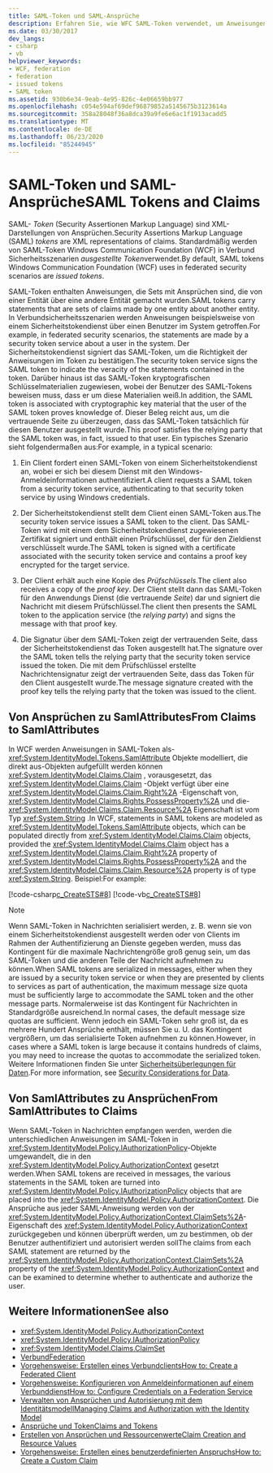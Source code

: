 ```yaml
---
title: SAML-Token und SAML-Ansprüche
description: Erfahren Sie, wie WFC SAML-Token verwendet, um Anweisungen zu verwenden, die Sätze von Ansprüchen von einer Entität über eine andere Entität sind.
ms.date: 03/30/2017
dev_langs:
- csharp
- vb
helpviewer_keywords:
- WCF, federation
- federation
- issued tokens
- SAML token
ms.assetid: 930b6e34-9eab-4e95-826c-4e06659bb977
ms.openlocfilehash: c054e594af69def96879852a5145675b3123614a
ms.sourcegitcommit: 358a28048f36a8dca39a9fe6e6ac1f1913acadd5
ms.translationtype: MT
ms.contentlocale: de-DE
ms.lasthandoff: 06/23/2020
ms.locfileid: "85244945"
---
```

# <a name="saml-tokens-and-claims"></a><span data-ttu-id="5e18e-103">SAML-Token und SAML-Ansprüche</span><span class="sxs-lookup"><span data-stu-id="5e18e-103">SAML Tokens and Claims</span></span>
<span data-ttu-id="5e18e-104">SAML- *Token* (Security Assertionen Markup Language) sind XML-Darstellungen von Ansprüchen.</span><span class="sxs-lookup"><span data-stu-id="5e18e-104">Security Assertions Markup Language (SAML) *tokens* are XML representations of claims.</span></span> <span data-ttu-id="5e18e-105">Standardmäßig werden von SAML-Token Windows Communication Foundation (WCF) in Verbund Sicherheitsszenarien *ausgestellte Token*verwendet.</span><span class="sxs-lookup"><span data-stu-id="5e18e-105">By default, SAML tokens Windows Communication Foundation (WCF) uses in federated security scenarios are *issued tokens*.</span></span>  
  
 <span data-ttu-id="5e18e-106">SAML-Token enthalten Anweisungen, die Sets mit Ansprüchen sind, die von einer Entität über eine andere Entität gemacht wurden.</span><span class="sxs-lookup"><span data-stu-id="5e18e-106">SAML tokens carry statements that are sets of claims made by one entity about another entity.</span></span> <span data-ttu-id="5e18e-107">In Verbundsicherheitsszenarien werden Anweisungen beispielsweise von einem Sicherheitstokendienst über einen Benutzer im System getroffen.</span><span class="sxs-lookup"><span data-stu-id="5e18e-107">For example, in federated security scenarios, the statements are made by a security token service about a user in the system.</span></span> <span data-ttu-id="5e18e-108">Der Sicherheitstokendienst signiert das SAML-Token, um die Richtigkeit der Anweisungen im Token zu bestätigen.</span><span class="sxs-lookup"><span data-stu-id="5e18e-108">The security token service signs the SAML token to indicate the veracity of the statements contained in the token.</span></span> <span data-ttu-id="5e18e-109">Darüber hinaus ist das SAML-Token kryptografischen Schlüsselmaterialien zugewiesen, wobei der Benutzer des SAML-Tokens beweisen muss, dass er um diese Materialien weiß.</span><span class="sxs-lookup"><span data-stu-id="5e18e-109">In addition, the SAML token is associated with cryptographic key material that the user of the SAML token proves knowledge of.</span></span> <span data-ttu-id="5e18e-110">Dieser Beleg reicht aus, um die vertrauende Seite zu überzeugen, dass das SAML-Token tatsächlich für diesen Benutzer ausgestellt wurde.</span><span class="sxs-lookup"><span data-stu-id="5e18e-110">This proof satisfies the relying party that the SAML token was, in fact, issued to that user.</span></span> <span data-ttu-id="5e18e-111">Ein typisches Szenario sieht folgendermaßen aus:</span><span class="sxs-lookup"><span data-stu-id="5e18e-111">For example, in a typical scenario:</span></span>  
  
1. <span data-ttu-id="5e18e-112">Ein Client fordert einen SAML-Token von einem Sicherheitstokendienst an, wobei er sich bei diesem Dienst mit den Windows-Anmeldeinformationen authentifiziert.</span><span class="sxs-lookup"><span data-stu-id="5e18e-112">A client requests a SAML token from a security token service, authenticating to that security token service by using Windows credentials.</span></span>  
  
2. <span data-ttu-id="5e18e-113">Der Sicherheitstokendienst stellt dem Client einen SAML-Token aus.</span><span class="sxs-lookup"><span data-stu-id="5e18e-113">The security token service issues a SAML token to the client.</span></span> <span data-ttu-id="5e18e-114">Das SAML-Token wird mit einem dem Sicherheitstokendienst zugewiesenen Zertifikat signiert und enthält einen Prüfschlüssel, der für den Zieldienst verschlüsselt wurde.</span><span class="sxs-lookup"><span data-stu-id="5e18e-114">The SAML token is signed with a certificate associated with the security token service and contains a proof key encrypted for the target service.</span></span>  
  
3. <span data-ttu-id="5e18e-115">Der Client erhält auch eine Kopie des *Prüfschlüssels*.</span><span class="sxs-lookup"><span data-stu-id="5e18e-115">The client also receives a copy of the *proof key*.</span></span> <span data-ttu-id="5e18e-116">Der Client stellt dann das SAML-Token für den Anwendungs Dienst (die vertrauende *Seite*) dar und signiert die Nachricht mit diesem Prüfschlüssel.</span><span class="sxs-lookup"><span data-stu-id="5e18e-116">The client then presents the SAML token to the application service (the *relying party*) and signs the message with that proof key.</span></span>  
  
4. <span data-ttu-id="5e18e-117">Die Signatur über dem SAML-Token zeigt der vertrauenden Seite, dass der Sicherheitstokendienst das Token ausgestellt hat.</span><span class="sxs-lookup"><span data-stu-id="5e18e-117">The signature over the SAML token tells the relying party that the security token service issued the token.</span></span> <span data-ttu-id="5e18e-118">Die mit dem Prüfschlüssel erstellte Nachrichtensignatur zeigt der vertrauenden Seite, dass das Token für den Client ausgestellt wurde.</span><span class="sxs-lookup"><span data-stu-id="5e18e-118">The message signature created with the proof key tells the relying party that the token was issued to the client.</span></span>  
  
## <a name="from-claims-to-samlattributes"></a><span data-ttu-id="5e18e-119">Von Ansprüchen zu SamlAttributes</span><span class="sxs-lookup"><span data-stu-id="5e18e-119">From Claims to SamlAttributes</span></span>  
 <span data-ttu-id="5e18e-120">In WCF werden Anweisungen in SAML-Token als- <xref:System.IdentityModel.Tokens.SamlAttribute> Objekte modelliert, die direkt aus-Objekten aufgefüllt werden können <xref:System.IdentityModel.Claims.Claim> , vorausgesetzt, das <xref:System.IdentityModel.Claims.Claim> -Objekt verfügt über eine <xref:System.IdentityModel.Claims.Claim.Right%2A> -Eigenschaft von, <xref:System.IdentityModel.Claims.Rights.PossessProperty%2A> und die- <xref:System.IdentityModel.Claims.Claim.Resource%2A> Eigenschaft ist vom Typ <xref:System.String> .</span><span class="sxs-lookup"><span data-stu-id="5e18e-120">In WCF, statements in SAML tokens are modeled as <xref:System.IdentityModel.Tokens.SamlAttribute> objects, which can be populated directly from <xref:System.IdentityModel.Claims.Claim> objects, provided the <xref:System.IdentityModel.Claims.Claim> object has a <xref:System.IdentityModel.Claims.Claim.Right%2A> property of <xref:System.IdentityModel.Claims.Rights.PossessProperty%2A> and the <xref:System.IdentityModel.Claims.Claim.Resource%2A> property is of type <xref:System.String>.</span></span> <span data-ttu-id="5e18e-121">Beispiel:</span><span class="sxs-lookup"><span data-stu-id="5e18e-121">For example:</span></span>  
  
 [!code-csharp[c_CreateSTS#8](../../../../samples/snippets/csharp/VS_Snippets_CFX/c_creatests/cs/source.cs#8)]
 [!code-vb[c_CreateSTS#8](../../../../samples/snippets/visualbasic/VS_Snippets_CFX/c_creatests/vb/source.vb#8)]  
  
> [!NOTE]
> <span data-ttu-id="5e18e-122">Wenn SAML-Token in Nachrichten serialisiert werden, z. B. wenn sie von einem Sicherheitstokendienst ausgestellt werden oder von Clients im Rahmen der Authentifizierung an Dienste gegeben werden, muss das Kontingent für die maximale Nachrichtengröße groß genug sein, um das SAML-Token und die anderen Teile der Nachricht aufnehmen zu können.</span><span class="sxs-lookup"><span data-stu-id="5e18e-122">When SAML tokens are serialized in messages, either when they are issued by a security token service or when they are presented by clients to services as part of authentication, the maximum message size quota must be sufficiently large to accommodate the SAML token and the other message parts.</span></span> <span data-ttu-id="5e18e-123">Normalerweise ist das Kontingent für Nachrichten in Standardgröße ausreichend.</span><span class="sxs-lookup"><span data-stu-id="5e18e-123">In normal cases, the default message size quotas are sufficient.</span></span> <span data-ttu-id="5e18e-124">Wenn jedoch ein SAML-Token sehr groß ist, da es mehrere Hundert Ansprüche enthält, müssen Sie u. U. das Kontingent vergrößern, um das serialisierte Token aufnehmen zu können.</span><span class="sxs-lookup"><span data-stu-id="5e18e-124">However, in cases where a SAML token is large because it contains hundreds of claims, you may need to increase the quotas to accommodate the serialized token.</span></span> <span data-ttu-id="5e18e-125">Weitere Informationen finden Sie unter [Sicherheitsüberlegungen für Daten](security-considerations-for-data.md).</span><span class="sxs-lookup"><span data-stu-id="5e18e-125">For more information, see [Security Considerations for Data](security-considerations-for-data.md).</span></span>  
  
## <a name="from-samlattributes-to-claims"></a><span data-ttu-id="5e18e-126">Von SamlAttributes zu Ansprüchen</span><span class="sxs-lookup"><span data-stu-id="5e18e-126">From SamlAttributes to Claims</span></span>  
 <span data-ttu-id="5e18e-127">Wenn SAML-Token in Nachrichten empfangen werden, werden die unterschiedlichen Anweisungen im SAML-Token in <xref:System.IdentityModel.Policy.IAuthorizationPolicy>-Objekte umgewandelt, die in den <xref:System.IdentityModel.Policy.AuthorizationContext> gesetzt werden.</span><span class="sxs-lookup"><span data-stu-id="5e18e-127">When SAML tokens are received in messages, the various statements in the SAML token are turned into <xref:System.IdentityModel.Policy.IAuthorizationPolicy> objects that are placed into the <xref:System.IdentityModel.Policy.AuthorizationContext>.</span></span> <span data-ttu-id="5e18e-128">Die Ansprüche aus jeder SAML-Anweisung werden von der <xref:System.IdentityModel.Policy.AuthorizationContext.ClaimSets%2A>-Eigenschaft des <xref:System.IdentityModel.Policy.AuthorizationContext> zurückgegeben und können überprüft werden, um zu bestimmen, ob der Benutzer authentifiziert und autorisiert werden soll</span><span class="sxs-lookup"><span data-stu-id="5e18e-128">The claims from each SAML statement are returned by the <xref:System.IdentityModel.Policy.AuthorizationContext.ClaimSets%2A> property of the <xref:System.IdentityModel.Policy.AuthorizationContext> and can be examined to determine whether to authenticate and authorize the user.</span></span>  
  
## <a name="see-also"></a><span data-ttu-id="5e18e-129">Weitere Informationen</span><span class="sxs-lookup"><span data-stu-id="5e18e-129">See also</span></span>

- <xref:System.IdentityModel.Policy.AuthorizationContext>
- <xref:System.IdentityModel.Policy.IAuthorizationPolicy>
- <xref:System.IdentityModel.Claims.ClaimSet>
- [<span data-ttu-id="5e18e-130">Verbund</span><span class="sxs-lookup"><span data-stu-id="5e18e-130">Federation</span></span>](federation.md)
- [<span data-ttu-id="5e18e-131">Vorgehensweise: Erstellen eines Verbundclients</span><span class="sxs-lookup"><span data-stu-id="5e18e-131">How to: Create a Federated Client</span></span>](how-to-create-a-federated-client.md)
- [<span data-ttu-id="5e18e-132">Vorgehensweise: Konfigurieren von Anmeldeinformationen auf einem Verbunddienst</span><span class="sxs-lookup"><span data-stu-id="5e18e-132">How to: Configure Credentials on a Federation Service</span></span>](how-to-configure-credentials-on-a-federation-service.md)
- [<span data-ttu-id="5e18e-133">Verwalten von Ansprüchen und Autorisierung mit dem Identitätsmodell</span><span class="sxs-lookup"><span data-stu-id="5e18e-133">Managing Claims and Authorization with the Identity Model</span></span>](managing-claims-and-authorization-with-the-identity-model.md)
- [<span data-ttu-id="5e18e-134">Ansprüche und Token</span><span class="sxs-lookup"><span data-stu-id="5e18e-134">Claims and Tokens</span></span>](claims-and-tokens.md)
- [<span data-ttu-id="5e18e-135">Erstellen von Ansprüchen und Ressourcenwerte</span><span class="sxs-lookup"><span data-stu-id="5e18e-135">Claim Creation and Resource Values</span></span>](claim-creation-and-resource-values.md)
- [<span data-ttu-id="5e18e-136">Vorgehensweise: Erstellen eines benutzerdefinierten Anspruchs</span><span class="sxs-lookup"><span data-stu-id="5e18e-136">How to: Create a Custom Claim</span></span>](../extending/how-to-create-a-custom-claim.md)
